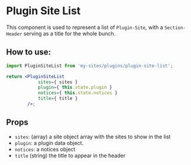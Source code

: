 # Plugin Site List

This component is used to represent a list of `Plugin-Site`, with a `Section-Header` serving as a title for the whole bunch.

## How to use:

```jsx
import PluginSiteList from 'my-sites/plugins/plugin-site-list';

return <PluginSiteList
			sites={ sites }
			plugin={ this.state.plugin }
			notices={ this.state.notices }
			title={ title }
		/>;
```

## Props

- `sites`: (array) a site object array with the sites to show in the list
- `plugin`: a plugin data object.
- `notices`: a notices object
- `title` (string) the title to appear in the header
